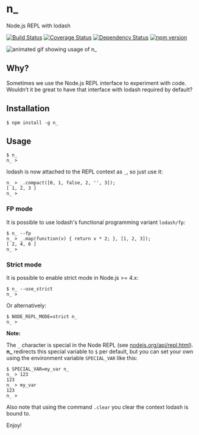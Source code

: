 # n_

Node.js REPL with lodash

[![Build Status](https://travis-ci.org/borisdiakur/n_.svg?branch=master)](https://travis-ci.org/borisdiakur/n_)
[![Coverage Status](https://coveralls.io/repos/borisdiakur/n_/badge.svg?branch=master)](https://coveralls.io/r/borisdiakur/n_?branch=master)
[![Dependency Status](https://gemnasium.com/borisdiakur/n_.svg)](https://gemnasium.com/borisdiakur/n_)
[![npm version](https://badge.fury.io/js/n_.svg)](http://badge.fury.io/js/n_)

![animated gif showing usage of n_](https://cloud.githubusercontent.com/assets/527049/6358450/ddcb3144-bc6b-11e4-81bd-a3661407f87a.gif)

## Why?
Sometimes we use the Node.js REPL interface to experiment with code.
Wouldn’t it be great to have that interface with lodash required by default?

## Installation

```shell
$ npm install -g n_
```

## Usage

```shell
$ n_
n_ >
```

lodash is now attached to the REPL context as `_`, so just use it:

```shell
n_ > _.compact([0, 1, false, 2, '', 3]);
[ 1, 2, 3 ]
n_ >
```

### FP mode

It is possible to use lodash's functional programming variant `lodash/fp`:

```shell
$ n_ --fp
n_ > _.map(function(v) { return v * 2; }, [1, 2, 3]);
[ 2, 4, 6 ]
n_ >
```

### Strict mode

It is possible to enable strict mode in Node.js >= 4.x:

```shell
$ n_ --use_strict
n_ >
```

Or alternatively:

```shell
$ NODE_REPL_MODE=strict n_
n_ >
```

__Note:__

The `_` character is special in the Node REPL (see [nodejs.org/api/repl.html](http://nodejs.org/api/repl.html#repl_repl_features)).
**n_** redirects this special variable to `$` per default, but you can set your own using the environment variable `SPECIAL_VAR` like this:

```shell
$ SPECIAL_VAR=my_var n_
n_ > 123
123
n_ > my_var
123
n_ >
```

Also note that using the command `.clear` you clear the context lodash is bound to.

Enjoy!
